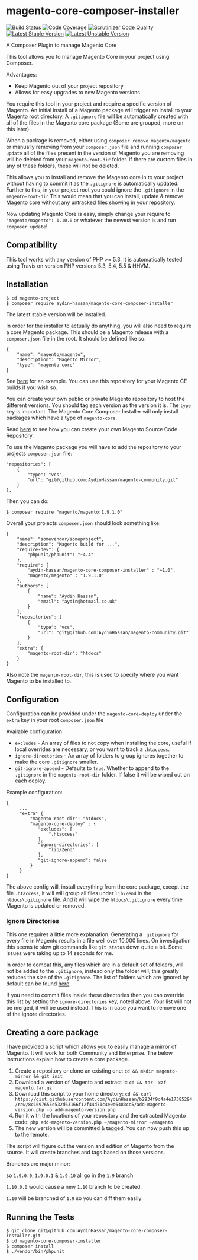 magento-core-composer-installer
===============================
[![Build Status](https://travis-ci.org/AydinHassan/magento-core-composer-installer.svg?branch=master)](https://travis-ci.org/AydinHassan/magento-core-composer-installer)
[![Code Coverage](https://scrutinizer-ci.com/g/AydinHassan/magento-core-composer-installer/badges/coverage.png?b=master)](https://scrutinizer-ci.com/g/AydinHassan/magento-core-composer-installer/?branch=master)
[![Scrutinizer Code Quality](https://scrutinizer-ci.com/g/AydinHassan/magento-core-composer-installer/badges/quality-score.png?b=master)](https://scrutinizer-ci.com/g/AydinHassan/magento-core-composer-installer/?branch=master)
[![Latest Stable Version](https://poser.pugx.org/aydin-hassan/magento-core-composer-installer/v/stable.svg)](https://packagist.org/packages/aydin-hassan/magento-core-composer-installer)
[![Latest Unstable Version](https://poser.pugx.org/aydin-hassan/magento-core-composer-installer/v/unstable.svg)](https://packagist.org/packages/aydin-hassan/magento-core-composer-installer)

A Composer Plugin to manage Magento Core

This tool allows you to manage Magento Core in your project using Composer. 

Advantages:
 * Keep Magento out of your project repository
 * Allows for easy upgrades to new Magento versions
 
You require this tool in your project and require a specific version of Magento. An initial install of a 
Magento package will trigger an install to your Magento root directory. A `.gitignore` file will be automatically created
with all of the files in the Magento core package (Some are grouped, more on this later).

When a package is removed, either using `composer remove magento/magento` or manually removing from your `composer.json` file
and running `composer update` all of the files present in the version of Magento you are removing will be deleted from
your `magento-root-dir` folder. If there are custom files in any of these folders, these will not be deleted.

This allows you to install and remove the Magento core in to your project without having to commit it as the `.gitignore`
is automatically updated. Further to this, in your project root you could ignore the `.gitignore` in the `magento-root-dir`
This would mean that you can install, update & remove Magento core without any untracked files showing in your
repository.

Now updating Magento Core is easy, simply change your require to `"magento/magento": 1.10.0` or whatever the newest version is and run `composer update`!

Compatibility
-------------

This tool works with any version of PHP >= 5.3. It is automatically tested using Travis on version PHP versions 5.3, 5.4, 5.5 & HHVM. 

Installation
------------

    $ cd magento-project
    $ composer require aydin-hassan/magento-core-composer-installer

The latest stable version will be installed.

In order for the installer to actually do anything, you will also need to require a core Magento package.
This should be a Magento release with a `composer.json` file in the root. It should be defined like so:

    {
        "name": "magento/magento",
        "description": "Magento Mirror",
        "type": "magento-core"
    }

See [here](https://github.com/AydinHassan/magento-community/blob/1.9/composer.json) for an example. You can use this repository for your Magento CE builds if you wish so.

You can create your own public or private Magento repository to host the different versions.
You should tag each version as the version it is. The `type` key is important. The Magento Core Composer Installer
will only install packages which have a type of `magento-core`.

Read [here](#creating-a-core-package) to see how you can create your own Magento Source Code Repository.

To use the Magento package you will have to add the repository to your projects `composer.json` file:

    "repositories": [
        {
            "type": "vcs",
            "url": "git@github.com:AydinHassan/magento-community.git"
        }
    ],
    
Then you can do:

    $ composer require "magento/magento:1.9.1.0"
    
    
Overall your projects `composer.json` should look something like:

    {
        "name": "somevendor/someproject",
        "description": "Magento build for ...",
        "require-dev": {
            "phpunit/phpunit": "~4.4"
        },
        "require": {
            "aydin-hassan/magento-core-composer-installer" : "~1.0",
            "magento/magento" : "1.9.1.0"
        },
        "authors": [
            {
                "name": "Aydin Hassan",
                "email": "aydin@hotmail.co.uk"
            }
        ],
        "repositories": [
            {
                "type": "vcs",
                "url": "git@github.com:AydinHassan/magento-community.git"
            }
        ],
        "extra": {
            "magento-root-dir": "htdocs"
        }
    }
    
Also note the `magento-root-dir`, this is used to specify where you want Magento to be installed to.
    
Configuration
-------------
Configuration can be provided under the `magento-core-deploy` under the `extra` key in your root `composer.json` file

Available configuration

 * `excludes` - An array of files to not copy when installing the core, useful if local overrides are necessary, or you want to track a `.htaccess`.
 * `ignore-directories` - An array of folders to group ignores together to make the core `.gitignore` smaller.
 * `git-ignore-append` - Defaults to `true`. Whether to append to the `.gitignore` in the `magento-root-dir` folder. If false it will be wiped out on each deploy.
 
Example configuration:

    {
         ...
         "extra" {
             "magento-root-dir": "htdocs",
             "magento-core-deploy" : {
                "excludes": [ 
                    ".htaccess"
                ],
                "ignore-directories": [
                    "lib/Zend"
                ],
                "git-ignore-append": false
             }
         }
    }
    
The above config will, install everything from the core package, except the file `.htaccess`, it will will group all files
under `lib\Zend` in the `htdocs\.gitignore` file. And it will wipe the `htdocs\.gitignore` every time Magento is updated or removed. 
 

### Ignore Directories

This one requires a little more explanation. Generating a `.gitignore` for every file in Magento results in a file well over 
10,000 lines. On investigation this seems to slow git commands like `git status` down quite a bit. Some issues  were taking
up to 14 seconds for me. 

In order to combat this, any files which are in a default set of folders, will not be added to the `.gitignore`, instead
only the folder will, this greatly reduces the size of the `.gitignore`. The list of folders which are ignored by default can be 
found [here](https://github.com/AydinHassan/magento-core-composer-installer/blob/master/src/Options.php#L24) 

If you need to commit files inside these directories then you can override this list by setting the `ignore-directories`
key, noted above. Your list will not be merged, it will be used instead. This is in case you want to remove one of the ignore directories.

Creating a core package
-----------------------

I have provided a script which allows you to easily manage a mirror of Magento. It will work for both Community and Enterprise. The below instructions explain how to create a core package.

1. Create a repository or clone an existing one: `cd && mkdir magento-mirror && git init`
2. Download a version of Magento and extract it: `cd && tar -xzf magento.tar.gz`
3. Download this script to your home directory: `cd && curl https://gist.githubusercontent.com/AydinHassan/b2934f9c4a4e17385294/raw/8c1697655e532d63166f12f44d71c4e0d6483cc5/add-magento-version.php -o add-magento-version.php`
4. Run it with the locations of your repository and the extracted Magento code: `php add-magento-version.php ~/magento-mirror ~/magento`
5. The new version will be committed & tagged. You can now push this up to the remote.

The script will figure out the version and edition of Magento from the source. It will create branches and tags based on those versions. 

Branches are major.minor:

so `1.9.0.0`, `1.9.0.1` & `1.9.10` all go in the `1.9` branch

`1.10.0.0` would cause a new `1.10` branch to be created.
 
`1.10` will be branched of `1.9` so you can diff them easily


Running the Tests
-----------------

    $ git clone git@github.com:AydinHassan/magento-core-composer-installer.git
    $ cd magento-core-composer-installer
    $ composer install
    $ ./vendor/bin/phpunit


